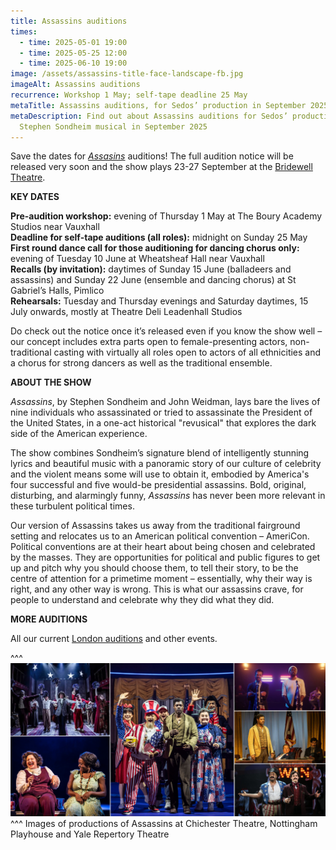 ```yaml
---
title: Assassins auditions
times:
  - time: 2025-05-01 19:00
  - time: 2025-05-25 12:00
  - time: 2025-06-10 19:00
image: /assets/assassins-title-face-landscape-fb.jpg
imageAlt: Assassins auditions
recurrence: Workshop 1 May; self-tape deadline 25 May
metaTitle: Assassins auditions, for Sedos’ production in September 2025
metaDescription: Find out about Assassins auditions for Sedos’ production of the
  Stephen Sondheim musical in September 2025
---
```

Save the dates for *[Assasins](https://www.sedos.co.uk/shows/2025-assassins)* auditions! The full audition notice will be released very soon and the show plays 23-27 September at the [Bridewell Theatre](https://www.sedos.co.uk/venues/bridewell). 

**KEY DATES**

**Pre-audition workshop:** evening of Thursday 1 May at The Boury Academy Studios near Vauxhall\
**Deadline for self-tape auditions (all roles):** midnight on Sunday 25 May\
**First round dance call for those auditioning for dancing chorus only:** evening of Tuesday 10 June at Wheatsheaf Hall near Vauxhall\
**Recalls (by invitation):** daytimes of Sunday 15 June (balladeers and assassins) and Sunday 22 June (ensemble and dancing chorus) at St Gabriel’s Halls, Pimlico\
**Rehearsals:** Tuesday and Thursday evenings and Saturday daytimes, 15 July onwards, mostly at Theatre Deli Leadenhall Studios

Do check out the notice once it’s released even if you know the show well – our concept includes extra parts open to female-presenting actors, non-traditional casting with virtually all roles open to actors of all ethnicities and a chorus for strong dancers as well as the traditional ensemble. 

**ABOUT THE SHOW**

*Assassins*, by Stephen Sondheim and John Weidman, lays bare the lives of nine individuals who assassinated or tried to assassinate the President of the United States, in a one-act historical "revusical" that explores the dark side of the American experience. 

The show combines Sondheim’s signature blend of intelligently stunning lyrics and beautiful music with a panoramic story of our culture of celebrity and the violent means some will use to obtain it, embodied by America's four successful and five would-be presidential assassins. Bold, original, disturbing, and alarmingly funny, *Assassins* has never been more relevant in these turbulent political times.

Our version of Assassins takes us away from the traditional fairground setting and relocates us to an American political convention – AmeriCon. Political conventions are at their heart about being chosen and celebrated by the masses. They are opportunities for political and public figures to get up and pitch why you should choose them, to tell their story, to be the centre of attention for a primetime moment – essentially, why their way is right, and any other way is wrong. This is what our assassins crave, for people to understand and celebrate why they did what they did. 

**MORE AUDITIONS**

All our current [London auditions](https://www.sedos.co.uk/get-involved) and other events.

^^^
![Assassins auditions](/assets/auditionpanel-2.jpg)
^^^ Images of productions of Assassins at Chichester Theatre, Nottingham Playhouse and Yale Repertory Theatre